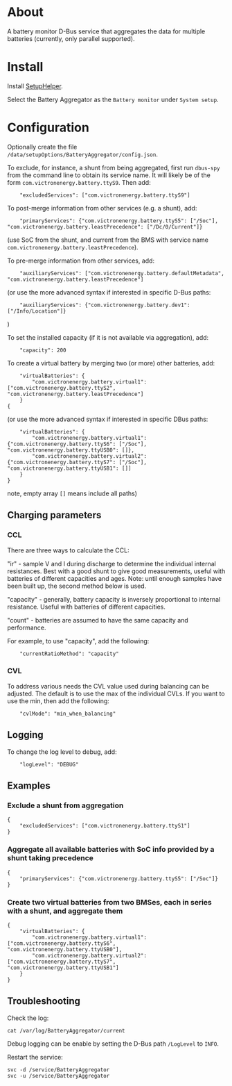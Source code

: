
# About

A battery monitor D-Bus service that aggregates the data for multiple batteries (currently, only parallel supported).


# Install

Install [SetupHelper](https://github.com/kwindrem/SetupHelper).

Select the Battery Aggregator as the `Battery monitor` under `System setup`.


# Configuration

Optionally create the file `/data/setupOptions/BatteryAggregator/config.json`.

To exclude, for instance, a shunt from being aggregated, first run `dbus-spy` from the command line to obtain its service name.
It will likely be of the form `com.victronenergy.battery.ttyS9`.
Then add:

		"excludedServices": ["com.victronenergy.battery.ttyS9"]

To post-merge information from other services (e.g. a shunt), add:

		"primaryServices": {"com.victronenergy.battery.ttyS5": ["/Soc"], "com.victronenergy.battery.leastPrecedence": ["/Dc/0/Current"]}

(use SoC from the shunt, and current from the BMS with service name `com.victronenergy.battery.leastPrecedence`).

To pre-merge information from other services, add:

		"auxiliaryServices": ["com.victronenergy.battery.defaultMetadata", "com.victronenergy.battery.leastPrecedence"]

(or use the more advanced syntax if interested in specific D-Bus paths:

		"auxiliaryServices": {"com.victronenergy.battery.dev1": ["/Info/Location"]}

)

To set the installed capacity (if it is not available via aggregation), add:

		"capacity": 200

To create a virtual battery by merging two (or more) other batteries, add:

		"virtualBatteries": {
			"com.victronenergy.battery.virtual1": ["com.victronenergy.battery.ttyS2", "com.victronenergy.battery.leastPrecedence"]
		}
	{

(or use the more advanced syntax if interested in specific DBus paths:

		"virtualBatteries": {
			"com.victronenergy.battery.virtual1": {"com.victronenergy.battery.ttyS6": ["/Soc"], "com.victronenergy.battery.ttyUSB0": []},
			"com.victronenergy.battery.virtual2": {"com.victronenergy.battery.ttyS7": ["/Soc"], "com.victronenergy.battery.ttyUSB1": []]
		}
	}

note, empty array `[]` means include all paths)

## Charging parameters

### CCL

There are three ways to calculate the CCL:

"ir" - sample V and I during discharge to determine the individual internal resistances. Best with a good shunt to give good measurements,
useful with batteries of different capacities and ages. Note: until enough samples have been built up, the second method below is used.

"capacity" - generally, battery capacity is inversely proportional to internal resistance. Useful with batteries of different capacities.

"count" - batteries are assumed to have the same capacity and performance.

For example, to use "capacity", add the following:

		"currentRatioMethod": "capacity"

### CVL

To address various needs the CVL value used during balancing can be adjusted. The default is to use the max of the individual CVLs.
If you want to use the min, then add the following:

		"cvlMode": "min_when_balancing"



## Logging

To change the log level to debug, add:

		"logLevel": "DEBUG"


## Examples

### Exclude a shunt from aggregation

	{
		"excludedServices": ["com.victronenergy.battery.ttyS1"]
	}

### Aggregate all available batteries with SoC info provided by a shunt taking precedence

	{
		"primaryServices": {"com.victronenergy.battery.ttyS5": ["/Soc"]}
	}

### Create two virtual batteries from two BMSes, each in series with a shunt, and aggregate them

	{
		"virtualBatteries": {
			"com.victronenergy.battery.virtual1": ["com.victronenergy.battery.ttyS6", "com.victronenergy.battery.ttyUSB0"],
			"com.victronenergy.battery.virtual2": ["com.victronenergy.battery.ttyS7", "com.victronenergy.battery.ttyUSB1"]
		}
	}
	
## Troubleshooting

Check the log:

	cat /var/log/BatteryAggregator/current

Debug logging can be enable by setting the D-Bus path `/LogLevel` to `INFO`.

Restart the service:

	svc -d /service/BatteryAggregator
	svc -u /service/BatteryAggregator

